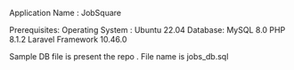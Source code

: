 Application Name : JobSquare 

Prerequisites:
Operating System : Ubuntu 22.04
Database: MySQL 8.0
PHP 8.1.2
Laravel Framework 10.46.0

Sample DB file is present the repo . File name is jobs_db.sql
